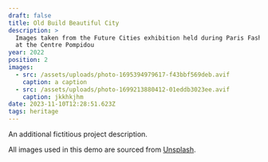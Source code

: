 ```yaml
---
draft: false
title: Old Build Beautiful City
description: >
  Images taken from the Future Cities exhibition held during Paris Fashion Week
  at the Centre Pompidou
year: 2022
position: 2
images:
  - src: /assets/uploads/photo-1695394979617-f43bbf569deb.avif
    caption: a caption
  - src: /assets/uploads/photo-1699213880412-01eddb3023ee.avif
    caption: jkkhkjhm
date: 2023-11-10T12:28:51.623Z
tags: heritage
---
```

An additional fictitious project description.

All images used in this demo are sourced from [Unsplash](https://unsplash.com/).
